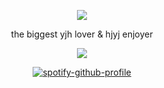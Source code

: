 <div id="header" align="center">

![](https://komarev.com/ghpvc/?username=dokhyuk&style=plastic&color=A5B1CF&label=_　　★　　_&base=9710)

the biggest yjh lover & hjyj enjoyer

<img src="https://files.catbox.moe/pgd31n.png">

[![spotify-github-profile](https://spotify-github-profile.kittinanx.com/api/view?uid=yeslnco28d0j7p2y2efpb86u0&cover_image=true&theme=novatorem&show_offline=false&background_color=454545&interchange=false&bar_color=ffb5d8&bar_color_cover=true)](https://github.com/kittinan/spotify-github-profile)

<p align="center"
